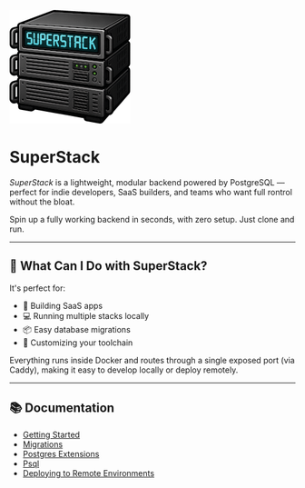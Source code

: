 ![SuperStack](assets/logo.png)

# SuperStack

_SuperStack_ is a lightweight, modular backend powered by PostgreSQL —
perfect for indie developers, SaaS builders, and teams who want full
rontrol without the bloat.

Spin up a fully working backend in seconds, with zero setup. Just clone and
run.

---

## 🚀 What Can I Do with SuperStack?

It's perfect for:

- 🧱 Building SaaS apps
- 💻 Running multiple stacks locally
- 📦 Easy database migrations
- 🔧 Customizing your toolchain

Everything runs inside Docker and routes through a single exposed port (via
Caddy), making it easy to develop locally or deploy remotely.

---

## 📚 Documentation

- [Getting Started](gettingstarted.md)
- [Migrations](migrations.md)
- [Postgres Extensions](extensions.md)
- [Psql](psql.md)
- [Deploying to Remote Environments](deploying.md)
